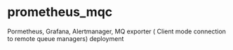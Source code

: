 # prometheus_mqc
Pormetheus, Grafana, Alertmanager, MQ exporter ( Client mode connection to remote queue managers) deployment
